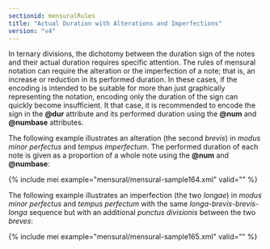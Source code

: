 ```yaml
---
sectionid: mensuralRules
title: "Actual Duration with Alterations and Imperfections"
version: "v4"
---
```


In ternary divisions, the dichotomy between the duration sign of the notes and their actual duration requires specific attention. The rules of mensural notation can require the alteration or the imperfection of a note; that is, an increase or reduction in its performed duration. In these cases, if the encoding is intended to be suitable for more than just graphically representing the notation, encoding only the duration of the sign can quickly become insufficient. It that case, it is recommended to encode the sign in the **@dur** attribute and its performed duration using the **@num** and **@numbase** attributes.

The following example illustrates an alteration (the second *brevis*) in *modus minor perfectus* and *tempus imperfectum*. The performed duration of each note is given as a proportion of a whole note using the **@num** and **@numbase**:

{% include mei example="mensural/mensural-sample164.xml" valid="" %}

The following example illustrates an imperfection (the two *longae*) in *modus minor perfectus* and *tempus perfectum* with the same *longa*-*brevis*-*brevis*-*longa* sequence but with an additional *punctus divisionis* between the two *breves*:

{% include mei example="mensural/mensural-sample165.xml" valid="" %}
